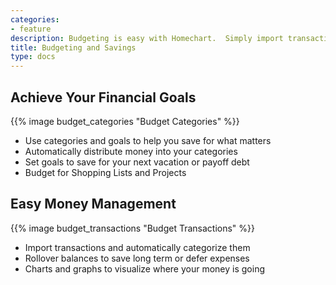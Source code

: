 ```yaml
---
categories:
- feature
description: Budgeting is easy with Homechart.  Simply import transactions and assign goals, Homechart will keep your budget on track.
title: Budgeting and Savings
type: docs
---
```


## Achieve Your Financial Goals

{{% image budget_categories "Budget Categories" %}}

- Use categories and goals to help you save for what matters
- Automatically distribute money into your categories
- Set goals to save for your next vacation or payoff debt
- Budget for Shopping Lists and Projects

## Easy Money Management

{{% image budget_transactions "Budget Transactions" %}}

- Import transactions and automatically categorize them
- Rollover balances to save long term or defer expenses
- Charts and graphs to visualize where your money is going
